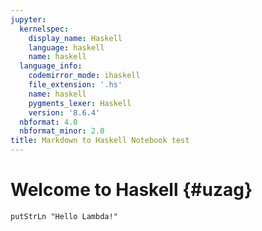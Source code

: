 ```yaml
---
jupyter:
  kernelspec:
    display_name: Haskell
    language: haskell
    name: haskell
  language_info:
    codemirror_mode: ihaskell
    file_extension: '.hs'
    name: haskell
    pygments_lexer: Haskell
    version: '8.6.4'
  nbformat: 4.0
  nbformat_minor: 2.0
title: Markdown to Haskell Notebook test
---
```


# Welcome to Haskell {#uzag}

``` {.code .haskell}
putStrLn "Hello Lambda!"
```
